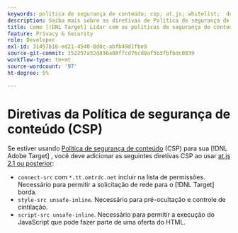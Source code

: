 ```yaml
---
keywords: política de segurança de conteúdo; csp; at.js; whitelist;  de lista de permissões; cintilação; pré-ocultar; pré-ocultação; pré-ocultação
description: Saiba mais sobre as diretivas de Política de segurança de conteúdo (CSP) que devem ser adicionadas ao usar o Adobe Target.
title: Como [!DNL Target] Lidar com as políticas de segurança de conteúdo (CSP)?
feature: Privacy & Security
role: Developer
exl-id: 31457b16-ed21-4540-8d0c-abfb49d1fbe9
source-git-commit: 152257a52d836a88ffcd76cd9af5b3fbfbdc0839
workflow-type: tm+mt
source-wordcount: '97'
ht-degree: 5%

---
```


# Diretivas da Política de segurança de conteúdo (CSP)

Se estiver usando [Política de segurança de conteúdo](https://en.wikipedia.org/wiki/Content_Security_Policy) (CSP) para sua [!DNL Adobe Target] , você deve adicionar as seguintes diretivas CSP ao usar [at.js 2.1 ou posterior](/help/main/c-implementing-target/c-implementing-target-for-client-side-web/target-atjs-versions.md):

* `connect-src` com `*.tt.omtrdc.net` incluir na lista de permissões. Necessário para permitir a solicitação de rede para o [!DNL Target] borda.
* `style-src unsafe-inline`. Necessário para pré-ocultação e controle de cintilação.
* `script-src unsafe-inline`.  Necessário para permitir a execução do JavaScript que pode fazer parte de uma oferta do HTML.
